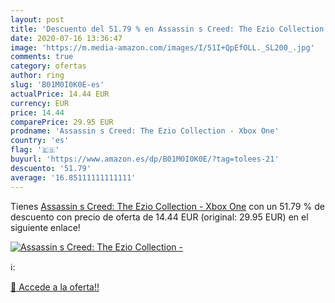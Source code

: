 ```yaml
---
layout: post
title: 'Descuento del 51.79 % en Assassin s Creed: The Ezio Collection - '
date: 2020-07-16 13:36:47
image: 'https://m.media-amazon.com/images/I/51I+QpEfOLL._SL200_.jpg'
comments: true
category: ofertas
author: ring
slug: 'B01M0I0K0E-es'
actualPrice: 14.44 EUR
currency: EUR
price: 14.44
comparePrice: 29.95 EUR
prodname: 'Assassin s Creed: The Ezio Collection - Xbox One'
country: 'es'
flag: '🇪🇸'
buyurl: 'https://www.amazon.es/dp/B01M0I0K0E/?tag=tolees-21'
descuento: '51.79'
average: '16.85111111111111'
---
```


Tienes [Assassin s Creed: The Ezio Collection - Xbox One](https://www.amazon.es/dp/B01M0I0K0E/?tag=tolees-21) con un 51.79 % de descuento con precio de oferta de 14.44 EUR (original: 29.95 EUR) en el siguiente enlace!

[![Assassin s Creed: The Ezio Collection - ](https://m.media-amazon.com/images/I/51I+QpEfOLL._SL200_.jpg)](https://www.amazon.es/dp/B01M0I0K0E/?tag=tolees-21)

ℹ️:


[🛒 Accede a la oferta!!](https://www.amazon.es/dp/B01M0I0K0E/?tag=tolees-21)
